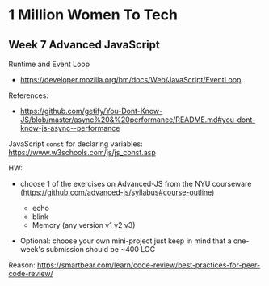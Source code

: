 # 1 Million Women To Tech 

## Week 7 Advanced JavaScript

Runtime and Event Loop
- https://developer.mozilla.org/bm/docs/Web/JavaScript/EventLoop

References:
- https://github.com/getify/You-Dont-Know-JS/blob/master/async%20&%20performance/README.md#you-dont-know-js-async--performance

JavaScript `const` for declaring variables:
https://www.w3schools.com/js/js_const.asp

HW:
- choose 1 of the exercises on Advanced-JS from the NYU courseware (https://github.com/advanced-js/syllabus#course-outline)
  - echo
  - blink
  - Memory (any version v1 v2 v3)

- Optional: choose your own mini-project just keep in mind that a one-week's submission should be ~400 LOC

Reason: https://smartbear.com/learn/code-review/best-practices-for-peer-code-review/